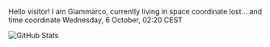 Hello visitor! I am Giammarco, currently living in space coordinate lost... and time coordinate Wednesday, 6 October, 02:20 CEST

![GitHub Stats](https://github-readme-stats.vercel.app/api?username=grcasanova)
